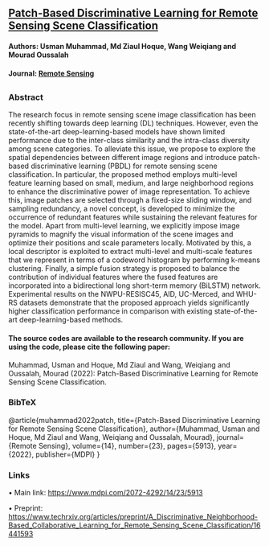## [Patch-Based Discriminative Learning for Remote Sensing Scene Classification](https://www.mdpi.com/2072-4292/14/23/5913)
#### Authors: Usman Muhammad, Md Ziaul Hoque, Wang Weiqiang and Mourad Oussalah

#### Journal: [Remote Sensing](https://www.mdpi.com/journal/remotesensing)
##

### Abstract
The research focus in remote sensing scene image classification has been recently shifting towards deep learning (DL) techniques. However, even the state-of-the-art deep-learning-based models have shown limited performance due to the inter-class similarity and the intra-class diversity among scene categories. To alleviate this issue, we propose to explore the spatial dependencies between different image regions and introduce patch-based discriminative learning (PBDL) for remote sensing scene classification. In particular, the proposed method employs multi-level feature learning based on small, medium, and large neighborhood regions to enhance the discriminative power of image representation. To achieve this, image patches are selected through a fixed-size sliding window, and sampling redundancy, a novel concept, is developed to minimize the occurrence of redundant features while sustaining the relevant features for the model. Apart from multi-level learning, we explicitly impose image pyramids to magnify the visual information of the scene images and optimize their positions and scale parameters locally. Motivated by this, a local descriptor is exploited to extract multi-level and multi-scale features that we represent in terms of a codeword histogram by performing k-means clustering. Finally, a simple fusion strategy is proposed to balance the contribution of individual features where the fused features are incorporated into a bidirectional long short-term memory (BiLSTM) network. Experimental results on the NWPU-RESISC45, AID, UC-Merced, and WHU-RS datasets demonstrate that the proposed approach yields significantly higher classification performance in comparison with existing state-of-the-art deep-learning-based methods.

#### The source codes are available to the research community. If you are using the code, please cite the following paper:                              
Muhammad, Usman and Hoque, Md Ziaul and Wang, Weiqiang and Oussalah, Mourad (2022): Patch-Based Discriminative Learning for Remote Sensing Scene Classification.

### BibTeX
@article{muhammad2022patch,
  title={Patch-Based Discriminative Learning for Remote Sensing Scene Classification},
  author={Muhammad, Usman and Hoque, Md Ziaul and Wang, Weiqiang and Oussalah, Mourad},
  journal={Remote Sensing},
  volume={14},
  number={23},
  pages={5913},
  year={2022},
  publisher={MDPI}
}

### Links
• Main link: https://www.mdpi.com/2072-4292/14/23/5913

• Preprint: https://www.techrxiv.org/articles/preprint/A_Discriminative_Neighborhood-Based_Collaborative_Learning_for_Remote_Sensing_Scene_Classification/16441593



